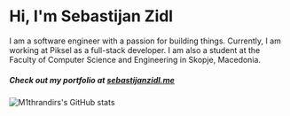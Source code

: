 # Hi, I'm Sebastijan Zidl

I am a software engineer with a passion for building things. Currently, I am working at Piksel as a full-stack developer. I am also a student at the Faculty of Computer Science and Engineering in Skopje, Macedonia.

##### Check out my portfolio at [sebastijanzidl.me](https://sebastijanzidl.me)

![M1thrandirs's GitHub stats](https://github-readme-stats.vercel.app/api?username=m1thrandir225&show_icons=true&theme=flag-india)
